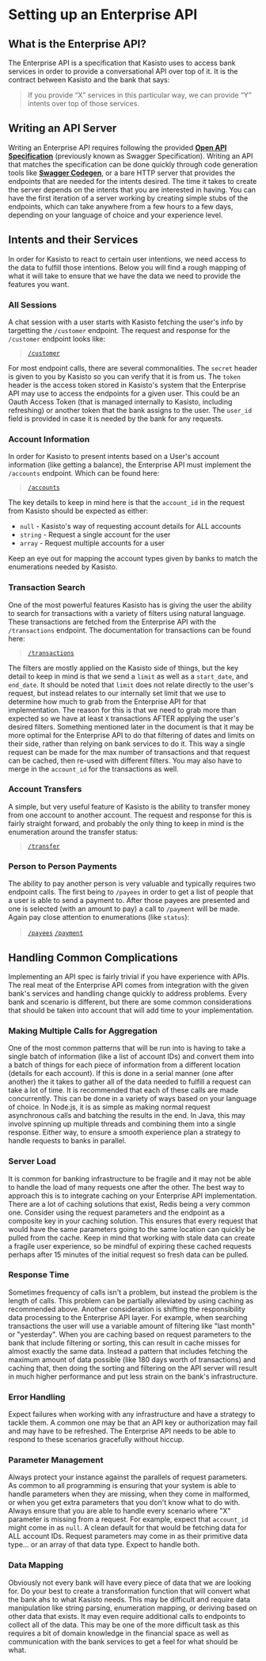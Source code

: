 # Setting up an Enterprise API

## What is the Enterprise API?

The Enterprise API is a specification that Kasisto uses to access bank services
in order to provide a conversational API over top of it. It is the contract
between Kasisto and the bank that says:

> If you provide “X” services in this particular way,
> we can provide “Y” intents over top of those services.


## Writing an API Server

Writing an Enterprise API requires following the provided [**Open API
Specification**](https://github.com/OAI/OpenAPI-Specification) (previously known
as Swagger Specification). Writing an API that matches the specification can be
done quickly through code generation tools like [**Swagger
Codegen**](https://github.com/swagger-api/swagger-codegen), or a bare HTTP
server that provides the endpoints that are needed for the intents desired. The
time it takes to create the server depends on the intents that you are
interested in having. You can have the first iteration of a server working by
creating simple stubs of the endpoints, which can take anywhere from a few hours
to a few days, depending on your language of choice and your experience level.


## Intents and their Services

In order for Kasisto to react to certain user intentions, we need access to the
data to fulfill those intentions. Below you will find a rough mapping of what it
will take to ensure that we have the data we need to provide the features you
want.


### All Sessions

A chat session with a user starts with Kasisto fetching the user's info by
targetting the `/customer` endpoint. The request and response for the
`/customer` endpoint looks like:

 > [`/customer`](./api-overview.md#customer)

For most endpoint calls, there are several commonalities. The `secret` header is
given to you by Kasisto so you can verify that it is from us. The `token` header
is the access token stored in Kasisto's system that the Enterprise API may use
to access the endpoints for a given user. This could be an Oauth Access Token
(that is managed internally to Kasisto, including refreshing) or another token
that the bank assigns to the user. The `user_id` field is provided in case it is
needed by the bank for any requests.


### Account Information

In order for Kasisto to present intents based on a User's account information
(like getting a balance), the Enterprise API must implement the `/accounts`
endpoint. Which can be found here:

 > [`/accounts`](./api-overview.md#accounts)

The key details to keep in mind here is that the `account_id` in the request
from Kasisto should be expected as either:

 - `null` - Kasisto's way of requesting account details for ALL accounts
 - `string` - Request a single account for the user
 - `array` - Request multiple accounts for a user

Keep an eye out for mapping the account types given by banks to match the
enumerations needed by Kasisto.


### Transaction Search

One of the most powerful features Kasisto has is giving the user the ability to
search for transactions with a variety of filters using natural language. These
transactions are fetched from the Enterprise API with the `/transactions`
endpoint. The documentation for transactions can be found here:

 > [`/transactions`](./api-overview.md#transactions)

The filters are mostly applied on the Kasisto side of things, but the key
detail to keep in mind is that we send a `limit` as well as a `start_date`, and
`end_date`. It should be noted that `limit` does not relate directly to the
user's request, but instead relates to our internally set limit that we use to
determine how much to grab from the Enterprise API for that implementation. The
reason for this is that we need to grab more than expected so we have at least
`X` transactions AFTER applying the user's desired filters. Something mentioned
later in the document is that it may be more optimal for the Enterprise API to
do that filtering of dates and limits on their side, rather than relying on
bank services to do it. This way a single request can be made for the max
number of transactions and that request can be cached, then re-used with
different filters. You may also have to merge in the `account_id` for the
transactions as well.


### Account Transfers

A simple, but very useful feature of Kasisto is the ability to transfer money
from one account to another account. The request and response for this is fairly
straight forward, and probably the only thing to keep in mind is the enumeration
around the transfer status:

 > [`/transfer`](./api-overview.md#transfer)


### Person to Person Payments

The ability to pay another person is very valuable and typically requires two
endpoint calls. The first being to `/payees` in order to get a list of people
that a user is able to send a payment to. After those payees are presented and
one is selected (with an amount to pay) a call to `/payment` will be made. Again
pay close attention to enumerations (like `status`):

 > [`/payees`](./api-overview.md#payees)
 > [`/payment`](./api-overview.md#payment)


## Handling Common Complications

Implementing an API spec is fairly trivial if you have experience with APIs. The
real meat of the Enterprise API comes from integration with the given bank's
services and handling change quickly to address problems. Every bank and
scenario is different, but there are some common considerations that should be
taken into account that will add time to your implementation.


### Making Multiple Calls for Aggregation

One of the most common patterns that will be run into is having to take a single
batch of information (like a list of account IDs) and convert them into a batch
of things for each piece of information from a different location (details for
each account). If this is done in a serial manner (one after another) the it
takes to gather all of the data needed to fulfill a request can take a lot of
time. It is recommended that each of these calls are made concurrently. This can
be done in a variety of ways based on your language of choice. In Node.js, it is
as simple as making normal request asynchronous calls and batching the results
in the end. In Java, this may involve spinning up multiple threads and combining
them into a single response. Either way, to ensure a smooth experience plan a
strategy to handle requests to banks in parallel.


### Server Load

It is common for banking infrastructure to be fragile and it may not be able to
handle the load of many requests one after the other. The best way to approach
this is to integrate caching on your Enterprise API implementation. There are a
lot of caching solutions that exist, Redis being a very common one. Consider
using the request parameters and the endpoint as a composite key in your caching
solution. This ensures that every request that would have the same parameters
going to the same location can quickly be pulled from the cache. Keep in mind
that working with stale data can create a fragile user experience, so be mindful
of expiring these cached requests perhaps after 15 minutes of the initial
request so fresh data can be pulled.


### Response Time

Sometimes frequency of calls isn't a problem, but instead the problem is the
length of calls. This problem can be partially alleviated by using caching as
recommended above. Another consideration is shifting the responsibility data
processing to the Enterprise API layer. For example, when searching transactions
the user will use a variable amount of filtering like "last month" or
"yesterday". When you are caching based on request parameters to the bank that
include filtering or sorting, this can result in cache misses for almost exactly
the same data. Instead a pattern that includes fetching the maximum amount of
data possible (like 180 days worth of transactions) and caching that, then doing
the sorting and filtering on the API server will result in much higher
performance and put less strain on the bank's infrastructure.


### Error Handling

Expect failures when working with any infrastructure and have a strategy to
tackle them. A common one may be that an API key or authorization may fail and
may have to be refreshed. The Enterprise API needs to be able to respond to
these scenarios gracefully without hiccup.


### Parameter Management

Always protect your instance against the parallels of request parameters. As
common to all programming is ensuring that your system is able to handle
parameters when they are missing, when they come in malformed, or when you get
extra parameters that you don't know what to do with. Always ensure that you are
able to handle every scenario where "X" parameter is missing from a request. For
example, expect that `account_id` might come in as `null`. A clean default for
that would be fetching data for ALL account IDs. Request parameters may come in
as their primitive data type... or an array of that data type. Expect to handle
both.


### Data Mapping

Obviously not every bank will have every piece of data that we are looking for.
Do your best to create a transformation function that will convert what the bank
ahs to what Kasisto needs. This may be difficult and require data manipulation
like string parsing, enumeration mapping, or deriving based on other data that
exists. It may even require additional calls to endpoints to collect all of the
data. This may be one of the more difficult task as this requires a bit of
domain knowledge in the financial space as well as communication with the bank
services to get a feel for what should be what.
